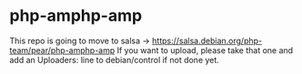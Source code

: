 # php-amphp-amp

This repo is going to move to salsa -> https://salsa.debian.org/php-team/pear/php-amphp-amp
If you want to upload, please take that one and add an Uploaders: line to debian/control if not done yet.
